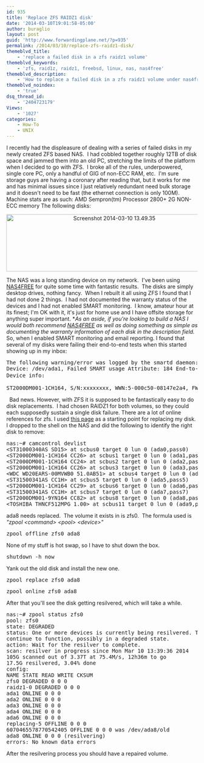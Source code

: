 ```yaml
---
id: 935
title: 'Replace ZFS RAIDZ1 disk'
date: '2014-03-10T19:01:58-05:00'
author: buraglio
layout: post
guid: 'http://www.forwardingplane.net/?p=935'
permalink: /2014/03/10/replace-zfs-raidz1-disk/
themeblvd_title:
    - 'replace a failed disk in a zfs raidz1 volume'
themeblvd_keywords:
    - 'zfs, raid1z, raidz1, freebsd, linux, nas, nas4free'
themeblvd_description:
    - 'How to replace a failed disk in a zfs raidz1 volume under nas4free.'
themeblvd_noindex:
    - 'true'
dsq_thread_id:
    - '2404723179'
Views:
    - '1027'
categories:
    - How-To
    - UNIX
---
```


I recently had the displeasure of dealing with a series of failed disks in my newly created ZFS based NAS.  I had cobbled together roughly 12TB of disk space and jammed them into an old PC, stretching the limits of the platform when I decided to go with ZFS.  I broke all of the rules, underpowered, single core PC, only a handful of GIG of non-ECC RAM, etc.  I'm sure storage guys are having a coronary after reading that, but it works for me and has minimal issues since I just relatively redundant need bulk storage and it doesn't need to be fast (the ethernet connection is only 100M).
Machine stats are as such:
AMD Sempron(tm) Processor 2800+
2G NON-ECC memory
The following disks:
<p style="text-align: center;"><a href="http://www.forwardingplane.net/wp-content/uploads/2014/03/Screenshot-2014-03-10-13.49.35.png"><img class="wp-image-936 aligncenter" alt="Screenshot 2014-03-10 13.49.35" src="http://www.forwardingplane.net/wp-content/uploads/2014/03/Screenshot-2014-03-10-13.49.35-1024x280.png" width="553" height="151" /></a></p>
The NAS was a long standing device on my network.  I've been using <a href="http://www.nas4free.org/" target="_blank" rel="noopener noreferrer">NAS4FREE</a> for quite some time with fantastic results.  The disks are simply desktop drives, nothing fancy.  When I rebuilt it all using ZFS I found that I had not done 2 things.  I had not documented the warranty status of the devices and I had not enabled SMART monitoring.  I know, amateur hour at its finest; I'm OK with it, it's just for home use and I have offsite storage for anything super important.
*<em>As an aside, if you're looking to build a NAS I would both recommend <a href="http://www.nas4free.org/" target="_blank" rel="noopener noreferrer">NAS4FREE</a> as well as doing something as simple as documenting the warranty information of each disk in the description field.</em>
So, when I enabled SMART monitoring and email reporting. I found that several of my disks were failing their end-to-end tests when this started showing up in my inbox:
&nbsp;
<pre>The following warning/error was logged by the smartd daemon:
Device: /dev/ada1, Failed SMART usage Attribute: 184 End-to-End_Error.
<span style="line-height: 1.5em;">Device info:</span></pre>
<pre>ST2000DM001-1CH164, S/N:xxxxxxxx, WWN:5-000c50-08147e2a4, FW:CC26, 2.00 TB</pre>
&nbsp;
Bad news. However, with ZFS it is supposed to be fantastically easy to do disk replacements.  I had chosen RAIDZ1 for both volumes, so they could each supposedly sustain a single disk failure. There are a lot of online references for zfs. I used <a href="http://panoramicsolution.com/blog/?p=353" target="_blank" rel="noopener noreferrer">this page</a> as a starting point for replacing my disk. I dropped to the shell on the NAS and did the following to identify the right disk to remove:
<pre>nas:~# camcontrol devlist
&lt;ST31000340AS SD15&gt; at scbus0 target 0 lun 0 (ada0,pass0)
&lt;ST2000DM001-1CH164 CC26&gt; at scbus1 target 0 lun 0 (ada1,pass1)
&lt;ST2000DM001-1CH164 CC24&gt; at scbus2 target 0 lun 0 (ada2,pass2)
&lt;ST2000DM001-1CH164 CC26&gt; at scbus3 target 0 lun 0 (ada3,pass3)
&lt;WDC WD20EARS-00MVWB0 51.0AB51&gt; at scbus4 target 0 lun 0 (ada4,pass4)
&lt;ST31500341AS CC1H&gt; at scbus5 target 0 lun 0 (ada5,pass5)
&lt;ST2000DM001-1CH164 CC29&gt; at scbus6 target 0 lun 0 (ada6,pass6)
&lt;ST31500341AS CC1H&gt; at scbus7 target 0 lun 0 (ada7,pass7)
&lt;ST2000DM001-9YN164 CC82&gt; at scbus8 target 0 lun 0 (ada8,pass8)
&lt;TOSHIBA THNCF512MPG 1.00&gt; at scbus11 target 0 lun 0 (ada9,pass9)</pre>
ada8 needs replaced.  The volume it exists in is zfs0.  The formula used is <em>"zpool &lt;command&gt; &lt;pool&gt; &lt;device&gt;"</em>
<pre>zpool offline zfs0 ada8</pre>
None of my stuff is hot swap, so I have to shut down the box.
<pre>shutdown -h now</pre>
Yank out the old disk and install the new one.
<pre>zpool replace zfs0 ada8</pre>
<pre>zpool online zfs0 ada8</pre>
After that you'll see the disk getting resilvered, which will take a while.
<pre>nas:~# zpool status zfs0
pool: zfs0
state: DEGRADED
status: One or more devices is currently being resilvered. The pool will
continue to function, possibly in a degraded state.
action: Wait for the resilver to complete.
scan: resilver in progress since Mon Mar 10 13:39:36 2014
105G scanned out of 3.37T at 75.4M/s, 12h36m to go
17.5G resilvered, 3.04% done
config:
NAME STATE READ WRITE CKSUM
zfs0 DEGRADED 0 0 0
raidz1-0 DEGRADED 0 0 0
ada1 ONLINE 0 0 0
ada2 ONLINE 0 0 0
ada3 ONLINE 0 0 0
ada4 ONLINE 0 0 0
ada6 ONLINE 0 0 0
replacing-5 OFFLINE 0 0 0
6070465578770542405 OFFLINE 0 0 0 was /dev/ada8/old
ada8 ONLINE 0 0 0 (resilvering)
errors: No known data errors</pre>
After the resilvering process you should have a repaired volume.